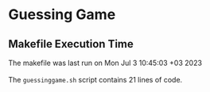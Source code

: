 # Guessing Game
## Makefile Execution Time
The makefile was last run on Mon Jul  3 10:45:03 +03 2023
<br><br>
The `guessinggame.sh` script contains 21 lines of code.
